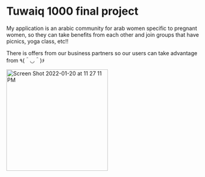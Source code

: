 # Tuwaiq 1000 final project

My application is an arabic community for arab women specific to pregnant women, so they can take benefits from each other and join groups that have picnics, yoga class, etc!!


There is offers from our business partners so our users can take advantage from ٩(＾◡＾)۶


<img width="265" alt="Screen Shot 2022-01-20 at 11 27 11 PM" src="https://user-images.githubusercontent.com/92252688/150416849-5266b1d5-800b-49ee-b551-807fd9b6a3fd.png">
